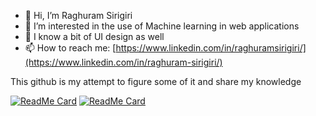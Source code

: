 - 👋 Hi, I’m Raghuram Sirigiri
- 👀 I’m interested in the use of Machine learning in web applications
- 🌱 I know a bit of UI design as well 
- 📫 How to reach me: [https://www.linkedin.com/in/raghuramsirigiri/](https://www.linkedin.com/in/raghuram-sirigiri/)

<!---
raghuramsirigiri/raghuramsirigiri is a ✨ special ✨ repository because its `README.md` (this file) appears on your GitHub profile.
You can click the Preview link to take a look at your changes.
--->
This github is my attempt to figure some of it and share my knowledge

[![ReadMe Card](https://github.com/raghuramsirigiri/TOTP-HOTP-app)](https://github.com/raghuramsirigiri/TOTP-HOTP-app)
[![ReadMe Card](https://github.com/raghuramsirigiri/webuathn)](https://github.com/raghuramsirigiri/webuathn)
